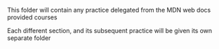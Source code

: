 This folder will contain any practice delegated from the MDN web docs provided courses

Each different section, and its subsequent practice will be given its own separate folder